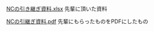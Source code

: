 [NCの引き継ぎ資料.xlsx](https://github.com/TeamBirdmanTrial/wiki/files/8453302/NC.xlsx)
先輩に頂いた資料


[NCの引継ぎ資料.pdf](https://github.com/TeamBirdmanTrial/wiki/files/8453303/NC.pdf)
先輩にもらったものをPDFにしたもの

